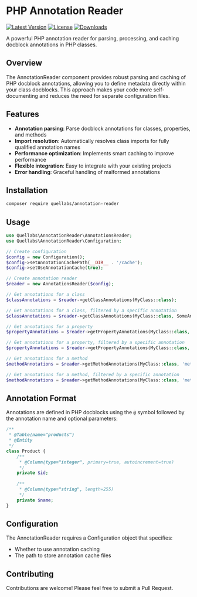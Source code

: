 # PHP Annotation Reader

[![Latest Version](https://img.shields.io/packagist/v/quellabs/annotation-reader.svg)](https://packagist.org/packages/quellabs/signal-hub)
[![License](https://img.shields.io/badge/license-MIT-brightgreen.svg)](LICENSE)
[![Downloads](https://img.shields.io/packagist/dt/quellabs/annotation-reader.svg)](https://packagist.org/packages/quellabs/signal-hub)

A powerful PHP annotation reader for parsing, processing, and caching docblock annotations in PHP classes.

## Overview

The AnnotationReader component provides robust parsing and caching of PHP docblock annotations, allowing you to define metadata directly within your class docblocks. This approach makes your code more self-documenting and reduces the need for separate configuration files.

## Features

- **Annotation parsing**: Parse docblock annotations for classes, properties, and methods
- **Import resolution**: Automatically resolves class imports for fully qualified annotation names
- **Performance optimization**: Implements smart caching to improve performance
- **Flexible integration**: Easy to integrate with your existing projects
- **Error handling**: Graceful handling of malformed annotations

## Installation

```bash
composer require quellabs/annotation-reader
```

## Usage

```php
use Quellabs\AnnotationReader\AnnotationsReader;
use Quellabs\AnnotationReader\Configuration;

// Create configuration
$config = new Configuration();
$config->setAnnotationCachePath(__DIR__ . '/cache');
$config->setUseAnnotationCache(true);

// Create annotation reader
$reader = new AnnotationsReader($config);

// Get annotations for a class
$classAnnotations = $reader->getClassAnnotations(MyClass::class);

// Get annotations for a class, filtered by a specific annotation
$classAnnotations = $reader->getClassAnnotations(MyClass::class, SomeAnnotation::class);

// Get annotations for a property
$propertyAnnotations = $reader->getPropertyAnnotations(MyClass::class, 'propertyName');

// Get annotations for a property, filtered by a specific annotation
$propertyAnnotations = $reader->getPropertyAnnotations(MyClass::class, 'propertyName', SomeAnnotation::class);

// Get annotations for a method
$methodAnnotations = $reader->getMethodAnnotations(MyClass::class, 'methodName');

// Get annotations for a method, filtered by a specific annotation
$methodAnnotations = $reader->getMethodAnnotations(MyClass::class, 'methodName', SomeAnnotation::class);
```

## Annotation Format

Annotations are defined in PHP docblocks using the `@` symbol followed by the annotation name and optional parameters:

```php
/**
 * @Table(name="products")
 * @Entity
 */
class Product {
    /**
     * @Column(type="integer", primary=true, autoincrement=true)
     */
    private $id;
    
    /**
     * @Column(type="string", length=255)
     */
    private $name;
}
```

## Configuration

The AnnotationReader requires a Configuration object that specifies:

- Whether to use annotation caching
- The path to store annotation cache files

## Contributing

Contributions are welcome! Please feel free to submit a Pull Request.